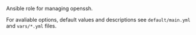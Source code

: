 Ansible role for managing openssh.

For avaliable options, default values and descriptions see
`default/main.yml` and `vars/*.yml` files.
